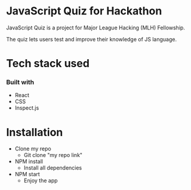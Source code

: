 # JavaScript Quiz for Hackathon

JavaScript Quiz is a project for Major League Hacking (MLH) Fellowship.

The quiz lets users test and improve their knowledge of JS language.

# Tech stack used

### Built with

- React
- CSS
- Inspect.js

# Installation

- Clone my repo <br/>
  - Git clone "my repo link"
- NPM install <br/>
  - Install all dependencies
- NPM start <br/>
  - Enjoy the app
